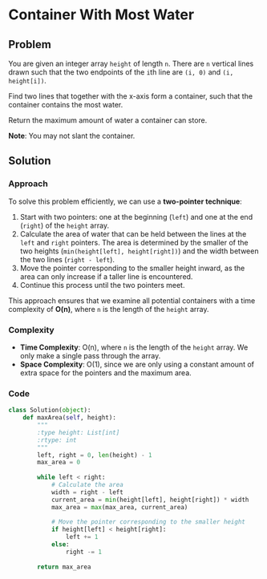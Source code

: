 # Container With Most Water

## Problem
You are given an integer array `height` of length `n`. There are `n` vertical lines drawn such that the two endpoints of the `i`th line are `(i, 0)` and `(i, height[i])`.

Find two lines that together with the x-axis form a container, such that the container contains the most water.

Return the maximum amount of water a container can store.

**Note**: You may not slant the container.

## Solution

### Approach
To solve this problem efficiently, we can use a **two-pointer technique**:
1. Start with two pointers: one at the beginning (`left`) and one at the end (`right`) of the `height` array.
2. Calculate the area of water that can be held between the lines at the `left` and `right` pointers. The area is determined by the smaller of the two heights (`min(height[left], height[right])`) and the width between the two lines (`right - left`).
3. Move the pointer corresponding to the smaller height inward, as the area can only increase if a taller line is encountered.
4. Continue this process until the two pointers meet.

This approach ensures that we examine all potential containers with a time complexity of **O(n)**, where `n` is the length of the `height` array.

### Complexity
- **Time Complexity**: O(n), where `n` is the length of the `height` array. We only make a single pass through the array.
- **Space Complexity**: O(1), since we are only using a constant amount of extra space for the pointers and the maximum area.

### Code

```python
class Solution(object):
    def maxArea(self, height):
        """
        :type height: List[int]
        :rtype: int
        """
        left, right = 0, len(height) - 1
        max_area = 0
        
        while left < right:
            # Calculate the area
            width = right - left
            current_area = min(height[left], height[right]) * width
            max_area = max(max_area, current_area)
            
            # Move the pointer corresponding to the smaller height
            if height[left] < height[right]:
                left += 1
            else:
                right -= 1
        
        return max_area
